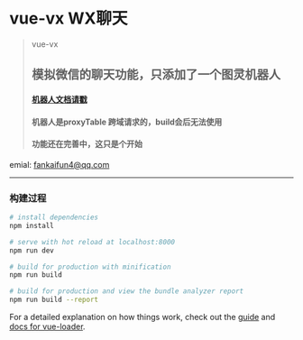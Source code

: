 # vue-vx WX聊天

> vue-vx
> ## 模拟微信的聊天功能，只添加了一个图灵机器人 
> #### [机器人文档请戳](http://www.tuling123.com/) 
> #### 机器人是proxyTable 跨域请求的，build会后无法使用
> #### 功能还在完善中，这只是个开始    

emial: <fankaifun4@qq.com>
__________________________

### 构建过程

``` bash
# install dependencies
npm install

# serve with hot reload at localhost:8000
npm run dev

# build for production with minification
npm run build

# build for production and view the bundle analyzer report
npm run build --report
```

For a detailed explanation on how things work, check out the [guide](http://vuejs-templates.github.io/webpack/) and [docs for vue-loader](http://vuejs.github.io/vue-loader).
